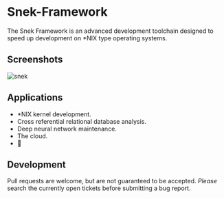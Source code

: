 # Snek-Framework
The Snek Framework is an advanced development toolchain designed to speed up development on *NIX type operating systems.

## Screenshots
![snek](http://imgur.com/iOicbTS.gif)

## Applications
- *NIX kernel development.
- Cross referential relational database analysis.
- Deep neural network maintenance.
- The cloud.
- 🐍

## Development
Pull requests are welcome, but are not guaranteed to be accepted. *Please* search the currently open tickets before submitting a bug report.
